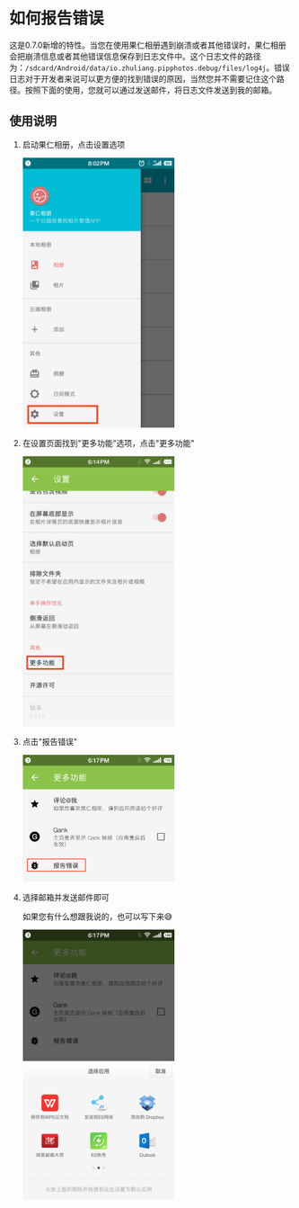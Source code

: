 # 如何报告错误

这是0.7.0新增的特性。当您在使用果仁相册遇到崩溃或者其他错误时，果仁相册会把崩溃信息或者其他错误信息保存到日志文件中。这个日志文件的路径为：`/sdcard/Android/data/io.zhuliang.pipphotos.debug/files/log4j`。错误日志对于开发者来说可以更方便的找到错误的原因，当然您并不需要记住这个路径。按照下面的使用，您就可以通过发送邮件，将日志文件发送到我的邮箱。

## 使用说明

1. 启动果仁相册，点击设置选项

   <img src="../imgs/Screenshot_2019-05-06-20-02-14-877_果仁相册.png" width="270"/>

2. 在设置页面找到"更多功能”选项，点击"更多功能"

   <img src="../imgs/Screenshot_2019-05-17-18-15-09-068_果仁相册.png" width=270/>

3. 点击"报告错误"

   <img src="../imgs/Screenshot_2019-05-17-18-17-37-519_果仁相册.png" width=270/>

4. 选择邮箱并发送邮件即可

   如果您有什么想跟我说的，也可以写下来😅

   <img src="../imgs/Screenshot_2019-05-17-18-17-47-699_果仁相册.png" width=270/>

